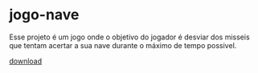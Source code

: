 # jogo-nave
Esse projeto é um jogo onde o objetivo do jogador é desviar dos misseis que tentam acertar a sua nave durante o máximo de tempo possivel.

[download](https://docs.google.com/uc?export=download&id=1cJpI2dl-SpODTofNyzB_W71K-jFizVYD)
